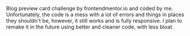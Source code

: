Blog preview card challenge by frontendmentor.io and coded by me. 
Unfortunately, the code is a mess with a lot of errors and things in places they shouldn't be, however, it still works and is fully responsive.
I plan to remake it in the future using better and cleaner code, with less bloat.
